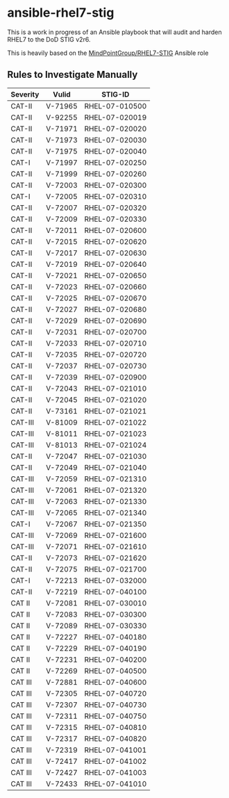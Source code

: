 # ansible-rhel7-stig

This is a work in progress of an Ansible playbook that will audit and harden
RHEL7 to the DoD STIG v2r6.

This is heavily based on the [MindPointGroup/RHEL7-STIG](https://github.com/MindPointGroup/RHEL7-STIG) Ansible role

## Rules to Investigate Manually

| Severity | Vulid   | STIG-ID        |
|----------|---------|----------------|
| CAT-II   | V-71965 | RHEL-07-010500 |
| CAT-II   | V-92255 | RHEL-07-020019 |
| CAT-II   | V-71971 | RHEL-07-020020 |
| CAT-II   | V-71973 | RHEL-07-020030 |
| CAT-II   | V-71975 | RHEL-07-020040 |
| CAT-I    | V-71997 | RHEL-07-020250 |
| CAT-II   | V-71999 | RHEL-07-020260 |
| CAT-II   | V-72003 | RHEL-07-020300 |
| CAT-I    | V-72005 | RHEL-07-020310 |
| CAT-II   | V-72007 | RHEL-07-020320 |
| CAT-II   | V-72009 | RHEL-07-020330 |
| CAT-II   | V-72011 | RHEL-07-020600 |
| CAT-II   | V-72015 | RHEL-07-020620 |
| CAT-II   | V-72017 | RHEL-07-020630 |
| CAT-II   | V-72019 | RHEL-07-020640 |
| CAT-II   | V-72021 | RHEL-07-020650 |
| CAT-II   | V-72023 | RHEL-07-020660 |
| CAT-II   | V-72025 | RHEL-07-020670 |
| CAT-II   | V-72027 | RHEL-07-020680 |
| CAT-II   | V-72029 | RHEL-07-020690 |
| CAT-II   | V-72031 | RHEL-07-020700 |
| CAT-II   | V-72033 | RHEL-07-020710 |
| CAT-II   | V-72035 | RHEL-07-020720 |
| CAT-II   | V-72037 | RHEL-07-020730 |
| CAT-II   | V-72039 | RHEL-07-020900 |
| CAT-II   | V-72043 | RHEL-07-021010 |
| CAT-II   | V-72045 | RHEL-07-021020 | 
| CAT-II   | V-73161 | RHEL-07-021021 |*
| CAT-III  | V-81009 | RHEL-07-021022 |* 
| CAT-III  | V-81011 | RHEL-07-021023 |*
| CAT-III  | V-81013 | RHEL-07-021024 |*
| CAT-II   | V-72047 | RHEL-07-021030 |*
| CAT-II   | V-72049 | RHEL-07-021040 |*
| CAT-III  | V-72059 | RHEL-07-021310 |
| CAT-III  | V-72061 | RHEL-07-021320 |
| CAT-III  | V-72063 | RHEL-07-021330 |
| CAT-III  | V-72065 | RHEL-07-021340 |
| CAT-I    | V-72067 | RHEL-07-021350 | mindpoint copies over a golden grub config
| CAT-III  | V-72069 | RHEL-07-021600 |
| CAT-III  | V-72071 | RHEL-07-021610 |
| CAT-II   | V-72073 | RHEL-07-021620 |
| CAT-II   | V-72075 | RHEL-07-021700 |
| CAT-I    | V-72213 | RHEL-07-032000 | AV software (S2CD uses clamav)
| CAT-II   | V-72219 | RHEL-07-040100 | Firewall rules
| CAT II   | V-72081 | RHEL-07-030010 | can be changed to f1 for availability
| CAT II   | V-72083 | RHEL-07-030300 | dont know logging solution
| CAT II   | V-72089 | RHEL-07-030330 | dont know partition size
| CAT II   | V-72227 | RHEL-07-040180 |
| CAT II   | V-72229 | RHEL-07-040190 |
| CAT II   | V-72231 | RHEL-07-040200 |
| CAT II   | V-72269 | RHEL-07-040500 | not sure if you are using chrony or ntp
| CAT III  | V-72881 | RHEL-07-040600 | not sure what the dns solution is
| CAT III  | V-72305 | RHEL-07-040720 |
| CAT III  | V-72307 | RHEL-07-040730 |
| CAT III  | V-72311 | RHEL-07-040750 |
| CAT III  | V-72315 | RHEL-07-040810 |
| CAT III  | V-72317 | RHEL-07-040820 |
| CAT III  | V-72319 | RHEL-07-041001 |
| CAT III  | V-72417 | RHEL-07-041002 |
| CAT III  | V-72427 | RHEL-07-041003 |
| CAT III  | V-72433 | RHEL-07-041010 |